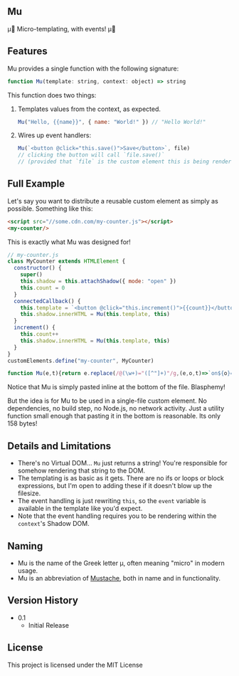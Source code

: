 ## Mu

μ🥸 Micro-templating, with events! μ🥸

## Features

Mu provides a single function with the following signature:
```js
function Mu(template: string, context: object) => string
```
This function does two things:
1. Templates values from the context, as expected.
   ```js
   Mu("Hello, {{name}}", { name: "World!" }) // "Hello World!"
   ```
2. Wires up event handlers:
   ```js
   Mu(`<button @click="this.save()">Save</button>`, file)
   // clicking the button will call `file.save()`
   // (provided that `file` is the custom element this is being rendered within)

## Full Example

Let's say you want to distribute a reusable custom element as simply as possible. Something like this:

```html
<script src="//some.cdn.com/my-counter.js"></script>
<my-counter/>
```

This is exactly what Mu was designed for!

```js
// my-counter.js
class MyCounter extends HTMLElement {
  constructor() {
    super()
    this.shadow = this.attachShadow({ mode: "open" })
    this.count = 0
  }
  connectedCallback() {
    this.template = `<button @click="this.increment()">{{count}}</button>`
    this.shadow.innerHTML = Mu(this.template, this)
  }
  increment() {
    this.count++
    this.shadow.innerHTML = Mu(this.template, this)
  }
}
customElements.define("my-counter", MyCounter)

function Mu(e,t){return e.replace(/@(\w+)="([^"]+)"/g,(e,o,t)=>`on${o}="${t.replace(/\bthis\b/,"getRootNode().host")}"`).replace(/{{([^}]+)}}/g,(e,o)=>t[o])}
```

Notice that Mu is simply pasted inline at the bottom of the file. Blasphemy!

But the idea is for Mu to be used in a single-file custom element. No dependencies, no build step, no Node.js, no network activity. Just a utility function small enough that pasting it in the bottom is reasonable. Its only 158 bytes!

## Details and Limitations
* There's no Virtual DOM... `Mu` just returns a string! You're responsible for somehow rendering that string to the DOM.
* The templating is as basic as it gets. There are no ifs or loops or block expressions, but I'm open to adding these if it doesn't blow up the filesize.
* The event handling is just rewriting `this`, so the `event` variable is available in the template like you'd expect.
* Note that the event handling requires you to be rendering within the `context`'s Shadow DOM.

## Naming
* Mu is the name of the Greek letter μ, often meaning "micro" in modern usage.
* Mu is an abbreviation of [Mustache](https://github.com/janl/mustache.js), both in name and in functionality.

## Version History

* 0.1
    * Initial Release

## License

This project is licensed under the MIT License

